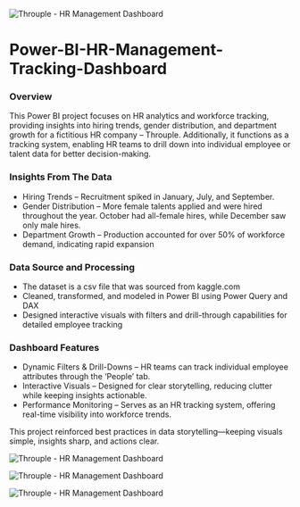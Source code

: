 ![Throuple - HR Management Dashboard](https://gckarchive.com/wp-content/uploads/2025/03/HR-management2.png)
# Power-BI-HR-Management-Tracking-Dashboard

### Overview
This Power BI project focuses on HR analytics and workforce tracking, providing insights into hiring trends, gender distribution, and department growth for a fictitious HR company – Throuple. Additionally, it functions as a tracking system, enabling HR teams to drill down into individual employee or talent data for better decision-making.

### Insights From The Data
* Hiring Trends – Recruitment spiked in January, July, and September.
* Gender Distribution – More female talents applied and were hired throughout the year. October had all-female hires, while December saw only male hires.
* Department Growth – Production accounted for over 50% of workforce demand, indicating rapid expansion

### Data Source and Processing
* The dataset is a csv file that was sourced from kaggle.com
* Cleaned, transformed, and modeled in Power BI using Power Query and DAX
* Designed interactive visuals with filters and drill-through capabilities for detailed employee tracking 

### Dashboard Features
* Dynamic Filters & Drill-Downs – HR teams can track individual employee attributes through the ‘People’ tab.
* Interactive Visuals – Designed for clear storytelling, reducing clutter while keeping insights actionable.
* Performance Monitoring – Serves as an HR tracking system, offering real-time visibility into workforce trends.

This project reinforced best practices in data storytelling—keeping visuals simple, insights sharp, and actions clear.

![Throuple - HR Management Dashboard](https://gckarchive.com/wp-content/uploads/2025/03/HR-management1.png)

![Throuple - HR Management Dashboard](https://gckarchive.com/wp-content/uploads/2025/03/HR-management4-1024x574.png)

![Throuple - HR Management Dashboard](https://gckarchive.com/wp-content/uploads/2025/03/HR-management7-1024x572.png)

